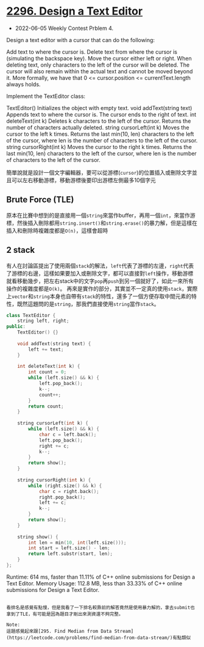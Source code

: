 # [2296. Design a Text Editor](https://leetcode.com/problems/design-a-text-editor/)

* 2022-06-05 Weekly Contest Prblem 4.

Design a text editor with a cursor that can do the following:

Add text to where the cursor is.
Delete text from where the cursor is (simulating the backspace key).
Move the cursor either left or right.
When deleting text, only characters to the left of the cursor will be deleted. The cursor will also remain within the actual text and cannot be moved beyond it. More formally, we have that 0 <= cursor.position <= currentText.length always holds.

Implement the TextEditor class:

TextEditor() Initializes the object with empty text.
void addText(string text) Appends text to where the cursor is. The cursor ends to the right of text.
int deleteText(int k) Deletes k characters to the left of the cursor. Returns the number of characters actually deleted.
string cursorLeft(int k) Moves the cursor to the left k times. Returns the last min(10, len) characters to the left of the cursor, where len is the number of characters to the left of the cursor.
string cursorRight(int k) Moves the cursor to the right k times. Returns the last min(10, len) characters to the left of the cursor, where len is the number of characters to the left of the cursor.

簡單說就是設計一個文字編輯器，要可以從游標(`cursor`)的位置插入或刪除文字並且可以左右移動游標，移動游標後要印出游標左側最多10個字元

## Brute Force (TLE)
原本在比賽中想到的是直接用一個`string`來當作buffer，再用一個`int`，來當作游標，然後插入刪除都用`string.insert()`和`string.erase()`的暴力解，但是這樣在插入和刪除時複雜度都是`O(n)`，這樣會超時

## 2 stack
有人在討論區提出了使用兩個`stack`的解法，`left`代表了游標的左邊，`right`代表了游標的右邊，這樣如果要加入或刪除文字，都可以直接對`left`操作，移動游標就看移動幾步，把左右stack中的文字`pop`再`push`到另一個就好了，如此一來所有操作的複雜度都是`O(k)`。
再來是實作的部分，其實並不一定真的使用`stack`，實際上`vector`和`string`本身也自帶有`stack`的特性，還多了一個方便存取中間元素的特性，既然這題問的是`string`，那我們直接使用`string`當作`stack`。

```cpp
class TextEditor {
    string left, right;
public:
    TextEditor() {}
    
    void addText(string text) {
        left += text;
    }
    
    int deleteText(int k) {
        int count = 0;
        while (left.size() && k) {
            left.pop_back();
            k--;
            count++;
        }
        return count;
    }
    
    string cursorLeft(int k) {
        while (left.size() && k) {
            char c = left.back();
            left.pop_back();
            right += c;
            k--;
        }
        return show();
    }
    
    string cursorRight(int k) {
        while (right.size() && k) {
            char c = right.back();
            right.pop_back();
            left += c;
            k--;
        }
        return show();
    }
    
    string show() {
        int len = min(10, int(left.size()));
        int start = left.size() - len;
        return left.substr(start, len);
    }
};

```
Runtime: 614 ms, faster than 11.11% of C++ online submissions for Design a Text Editor.
Memory Usage: 112.8 MB, less than 33.33% of C++ online submissions for Design a Text Editor.
```

看排名是感覺有點慢，但是我看了一下排名較靠前的解答竟然是使用暴力解的，拿去submit也拿到了TLE，有可能是因為題目才剛出來測資還不夠完整。

Note:
這題感覺起來跟[295. Find Median from Data Stream](https://leetcode.com/problems/find-median-from-data-stream/)有點類似
